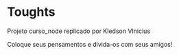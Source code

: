 # Toughts
Projeto curso_node replicado por Kledson VInicius

Coloque seus pensamentos e divida-os com seus amigos!
